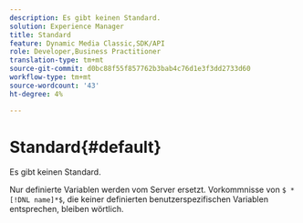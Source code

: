 ```yaml
---
description: Es gibt keinen Standard.
solution: Experience Manager
title: Standard
feature: Dynamic Media Classic,SDK/API
role: Developer,Business Practitioner
translation-type: tm+mt
source-git-commit: d0bc88f55f857762b3bab4c76d1e3f3dd2733d60
workflow-type: tm+mt
source-wordcount: '43'
ht-degree: 4%

---
```



# Standard{#default}

Es gibt keinen Standard.

Nur definierte Variablen werden vom Server ersetzt. Vorkommnisse von `$ *[!DNL name]*$`, die keiner definierten benutzerspezifischen Variablen entsprechen, bleiben wörtlich.
